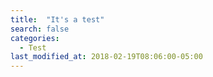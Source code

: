 ```yaml
---
title:  "It's a test"
search: false
categories: 
  - Test
last_modified_at: 2018-02-19T08:06:00-05:00
---
```




```

```